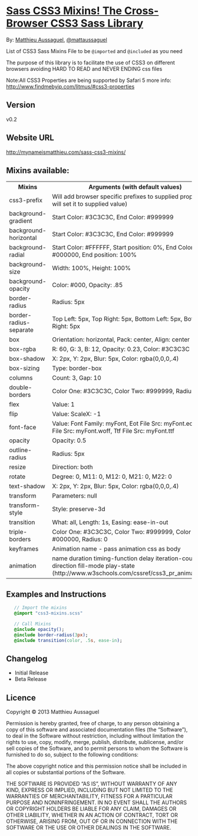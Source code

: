 # [Sass CSS3 Mixins! The Cross-Browser CSS3 Sass Library](http://mynameismatthieu.com/sass-css3-mixins/)

By: [Matthieu Aussaguel](http://www.mynameismatthieu.com), [@mattaussaguel](https://twitter.com/#!/mattaussaguel)

List of CSS3 Sass Mixins File to be `@imported` and `@included` as you need

The purpose of this library is to facilitate the use of CSS3 on different browsers avoiding HARD TO READ and NEVER
ENDING css files

Note:All CSS3 Properties are being supported by Safari 5
more info: http://www.findmebyip.com/litmus/#css3-properties

## Version

v0.2

## Website URL

http://mynameismatthieu.com/sass-css3-mixins/

## Mixins available:

<table>
 <tr>
   <th>Mixins</th>
   <th>Arguments (with default values)</th>
 </tr>
 
 <tr>
   <td>css3-prefix</td>
   <td>Will add browser specific prefixes to supplied property (and will set it to supplied value)</td>
 </tr>
 <tr>
   <td>background-gradient</td>
   <td>Start Color: #3C3C3C, End Color: #999999</td>
 </tr>
 <tr>
   <td>background-horizontal</td>
   <td>Start Color: #3C3C3C, End Color: #999999</td>
 </tr>
 <tr>
   <td>background-radial</td>
   <td>Start Color: #FFFFFF, Start position: 0%, End Color: #000000, End position: 100%</td>
 </tr>
  <tr>
   <td>background-size</td>
   <td>Width: 100%, Height: 100%</td>
 </tr>
 <tr>
   <td>background-opacity</td>
   <td>Color: #000, Opacity: .85</td>
 </tr>
 <tr>
   <td>border-radius</td>
   <td>Radius: 5px</td>
 </tr>
 <tr>
   <td>border-radius-separate</td>
   <td>Top Left: 5px, Top Right: 5px, Bottom Left: 5px, Bottom Right: 5px</td>
 </tr>
 <tr>
   <td>box</td>
   <td>Orientation: horizontal, Pack: center, Align: center</td>
 </tr>
 <tr>
   <td>box-rgba</td>
   <td>R: 60, G: 3, B: 12, Opacity: 0.23, Color: #3C3C3C</td>
 </tr>
 <tr>
   <td>box-shadow</td>
   <td>X: 2px, Y: 2px, Blur: 5px, Color: rgba(0,0,0,.4)</td>
 </tr>
 <tr>
   <td>box-sizing</td>
   <td>Type: border-box</td>
 </tr>
 <tr>
   <td>columns</td>
   <td>Count: 3, Gap: 10</td>
 </tr>
 <tr>
   <td>double-borders</td>
   <td>Color One: #3C3C3C, Color Two: #999999, Radius: 0</td>
 </tr>
 <tr>
   <td>flex</td>
   <td>Value: 1</td>
 </tr>
 <tr>
   <td>flip</td>
   <td>Value: ScaleX: -1</td>
 </tr>
 <tr>
   <td>font-face</td>
   <td>Value: Font Family: myFont, Eot File Src: myFont.eot, Woff File Src: myFont.woff, Ttf File Src: myFont.ttf</td>
 </tr>
 <tr>
   <td>opacity</td>
   <td>Opacity: 0.5</td>
 </tr>
 <tr>
   <td>outline-radius</td>
   <td>Radius: 5px</td>
 </tr>
 <tr>
   <td>resize</td>
   <td>Direction: both</td>
 </tr>
 <tr>
   <td>rotate</td>
   <td>Degree: 0, M11: 0, M12: 0, M21: 0, M22: 0</td>
 </tr>
 <tr>
   <td>text-shadow</td>
   <td>X: 2px, Y: 2px, Blur: 5px, Color: rgba(0,0,0,.4)</td>
 </tr>
 <tr>
   <td>transform</td>
   <td>Parameters: null</td>
 </tr>
 <tr>
   <td>transform-style</td>
   <td>Style: preserve-3d</td>
 </tr>
 <tr>
   <td>transition</td>
   <td>What: all, Length: 1s, Easing: ease-in-out</td>
 </tr>
 <tr>
   <td>triple-borders</td>
   <td>Color One: #3C3C3C, Color Two: #999999, Color Three: #000000, Radius: 0</td>
 </tr>
 <tr>
   <td>keyframes</td>
   <td>Animation name - pass animation css as body</td>
 </tr>
 <tr>
   <td>animation</td>
   <td>name duration timing-function delay iteration-count direction fill-mode play-state (http://www.w3schools.com/cssref/css3_pr_animation.asp)</td>
 </tr>
</table>

## Examples and Instructions

```sass
   // Import the mixins
   @import "css3-mixins.scss"

   // Call Mixins
   @include opacity();
   @include border-radius(3px); 
   @include transition(color, .5s, ease-in);
```

## Changelog

* Initial Release
* Beta Release

## Licence

Copyright &copy; 2013 Matthieu Aussaguel

Permission is hereby granted, free of charge, to any person obtaining a copy of this software and associated documentation files (the “Software”), to deal in the Software without restriction, including without limitation the rights to use, copy, modify, merge, publish, distribute, sublicense, and/or sell copies of the Software, and to permit persons to whom the Software is furnished to do so, subject to the following conditions:

The above copyright notice and this permission notice shall be included in all copies or substantial portions of the Software.

THE SOFTWARE IS PROVIDED “AS IS”, WITHOUT WARRANTY OF ANY KIND, EXPRESS OR IMPLIED, INCLUDING BUT NOT LIMITED TO THE WARRANTIES OF MERCHANTABILITY, FITNESS FOR A PARTICULAR PURPOSE AND NONINFRINGEMENT. IN NO EVENT SHALL THE AUTHORS OR COPYRIGHT HOLDERS BE LIABLE FOR ANY CLAIM, DAMAGES OR OTHER LIABILITY, WHETHER IN AN ACTION OF CONTRACT, TORT OR OTHERWISE, ARISING FROM, OUT OF OR IN CONNECTION WITH THE SOFTWARE OR THE USE OR OTHER DEALINGS IN THE SOFTWARE.
